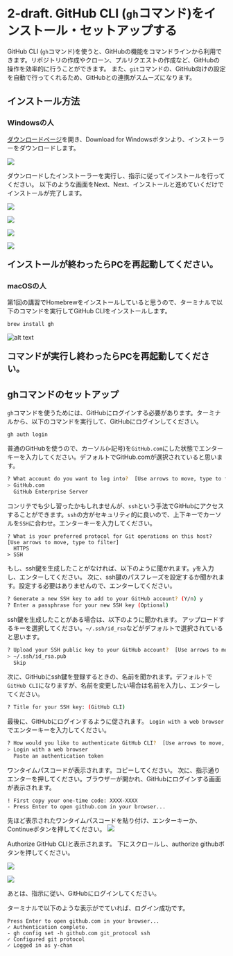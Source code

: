 # 2-draft. GitHub CLI (`gh`コマンド)をインストール・セットアップする

GitHub CLI (`gh`コマンド)を使うと、GitHubの機能をコマンドラインから利用できます。リポジトリの作成やクローン、プルリクエストの作成など、GitHubの操作を効率的に行うことができます。
また、`git`コマンドの、GitHub向けの設定を自動で行ってくれるため、GitHubとの連携がスムーズになります。

## インストール方法

### Windowsの人

[ダウンロードページ](https://cli.github.com/)を開き、Download for Windowsボタンより、インストーラーをダウンロードします。

![](./images/gh-site.png)

ダウンロードしたインストーラーを実行し、指示に従ってインストールを行ってください。
以下のような画面をNext、Next、インストールと進めていくだけでインストールが完了します。

![](./images/gh-win-setup-1.png)

![](./images/gh-win-setup-2.png)

![](./images/gh-win-setup-3.png)

![](./images/gh-win-setup-4.png)

<p style="font-size: 1.25rem; font-weight: bold">インストールが終わったらPCを再起動してください。</p>

### macOSの人

第1回の講習でHomebrewをインストールしていると思うので、ターミナルで以下のコマンドを実行してGitHub CLIをインストールします。

```sh
brew install gh
```

![alt text](./images/gh-mac-setup.png)

<p style="font-size: 1.25rem; font-weight: bold">コマンドが実行し終わったらPCを再起動してください。</p>

## ghコマンドのセットアップ

`gh`コマンドを使うためには、GitHubにログインする必要があります。ターミナルから、以下のコマンドを実行して、GitHubにログインしてください。

```sh
gh auth login
```

普通のGitHubを使うので、カーソル(`>`記号)を`GitHub.com`にした状態でエンターキーを入力してください。デフォルトでGitHub.comが選択されていると思います。

```sh
? What account do you want to log into?  [Use arrows to move, type to filter]
> GitHub.com
  GitHub Enterprise Server
```

コンリテでも少し習ったかもしれませんが、`ssh`という手法でGitHubにアクセスすることができます。`ssh`の方がセキュリティ的に良いので、上下キーでカーソルを`SSH`に合わせ。エンターキーを入力してください。

```
? What is your preferred protocol for Git operations on this host?  [Use arrows to move, type to filter]
  HTTPS
> SSH
```

もし、ssh鍵を生成したことがなければ、以下のように聞かれます。`y`を入力し、エンターしてください。
次に、ssh鍵のパスフレーズを設定するか聞かれます。設定する必要はありませんので、エンターしてください。

```sh
? Generate a new SSH key to add to your GitHub account? (Y/n) y
? Enter a passphrase for your new SSH key (Optional)
```

ssh鍵を生成したことがある場合は、以下のように聞かれます。
アップロードするキーを選択してください。`~/.ssh/id_rsa`などがデフォルトで選択されていると思います。

```sh
? Upload your SSH public key to your GitHub account?  [Use arrows to move, type to filter]
> ~/.ssh/id_rsa.pub
  Skip
```

次に、GitHubにssh鍵を登録するときの、名前を聞かれます。デフォルトで`GitHub CLI`になりますが、名前を変更したい場合は名前を入力し、エンターしてください。

```sh
? Title for your SSH key: (GitHub CLI)
```

最後に、GitHubにログインするように促されます。
`Login with a web browser`でエンターキーを入力してください。

```sh
? How would you like to authenticate GitHub CLI?  [Use arrows to move, type to filter]
> Login with a web browser
  Paste an authentication token
```

ワンタイムパスコードが表示されます。コピーしてください。
次に、指示通りエンターを押してください。ブラウザーが開かれ、GitHubにログインする画面が表示されます。

```
! First copy your one-time code: XXXX-XXXX
- Press Enter to open github.com in your browser...
```

先ほど表示されたワンタイムパスコードを貼り付け、エンターキーか、Continueボタンを押してください。
![](./images/gh-login.png)

Authorize GitHub CLIと表示されます。
下にスクロールし、authorize githubボタンを押してください。

![](./images/gh-auth-desc.png)

![](./images/gh-auth-buttons.png)

あとは、指示に従い、GitHubにログインしてください。

ターミナルで以下のような表示がでていれば、ログイン成功です。

```
Press Enter to open github.com in your browser...
✓ Authentication complete.
- gh config set -h github.com git_protocol ssh
✓ Configured git protocol
✓ Logged in as y-chan
```
